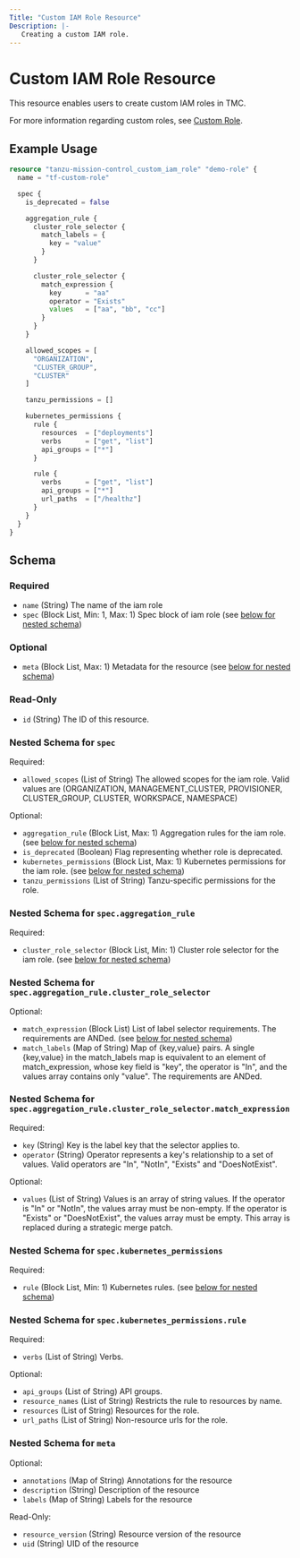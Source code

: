 ```yaml
---
Title: "Custom IAM Role Resource"
Description: |-
   Creating a custom IAM role.
---
```


# Custom IAM Role Resource

This resource enables users to create custom IAM roles in TMC.

For more information regarding custom roles, see [Custom Role][custom-role].

[custom-role]: https://docs.vmware.com/en/VMware-Tanzu-Mission-Control/services/tanzumc-using/GUID-F314ED9E-2736-48CC-A1BB-CB9C32900B30.html

## Example Usage

```terraform
resource "tanzu-mission-control_custom_iam_role" "demo-role" {
  name = "tf-custom-role"

  spec {
    is_deprecated = false

    aggregation_rule {
      cluster_role_selector {
        match_labels = {
          key = "value"
        }
      }

      cluster_role_selector {
        match_expression {
          key      = "aa"
          operator = "Exists"
          values   = ["aa", "bb", "cc"]
        }
      }
    }

    allowed_scopes = [
      "ORGANIZATION",
      "CLUSTER_GROUP",
      "CLUSTER"
    ]

    tanzu_permissions = []

    kubernetes_permissions {
      rule {
        resources  = ["deployments"]
        verbs      = ["get", "list"]
        api_groups = ["*"]
      }

      rule {
        verbs      = ["get", "list"]
        api_groups = ["*"]
        url_paths  = ["/healthz"]
      }
    }
  }
}
```

<!-- schema generated by tfplugindocs -->
## Schema

### Required

- `name` (String) The name of the iam role
- `spec` (Block List, Min: 1, Max: 1) Spec block of iam role (see [below for nested schema](#nestedblock--spec))

### Optional

- `meta` (Block List, Max: 1) Metadata for the resource (see [below for nested schema](#nestedblock--meta))

### Read-Only

- `id` (String) The ID of this resource.

<a id="nestedblock--spec"></a>
### Nested Schema for `spec`

Required:

- `allowed_scopes` (List of String) The allowed scopes for the iam role.
Valid values are (ORGANIZATION, MANAGEMENT_CLUSTER, PROVISIONER, CLUSTER_GROUP, CLUSTER, WORKSPACE, NAMESPACE)

Optional:

- `aggregation_rule` (Block List, Max: 1) Aggregation rules for the iam role. (see [below for nested schema](#nestedblock--spec--aggregation_rule))
- `is_deprecated` (Boolean) Flag representing whether role is deprecated.
- `kubernetes_permissions` (Block List, Max: 1) Kubernetes permissions for the iam role. (see [below for nested schema](#nestedblock--spec--kubernetes_permissions))
- `tanzu_permissions` (List of String) Tanzu-specific permissions for the role.

<a id="nestedblock--spec--aggregation_rule"></a>
### Nested Schema for `spec.aggregation_rule`

Required:

- `cluster_role_selector` (Block List, Min: 1) Cluster role selector for the iam role. (see [below for nested schema](#nestedblock--spec--aggregation_rule--cluster_role_selector))

<a id="nestedblock--spec--aggregation_rule--cluster_role_selector"></a>
### Nested Schema for `spec.aggregation_rule.cluster_role_selector`

Optional:

- `match_expression` (Block List) List of label selector requirements.
The requirements are ANDed. (see [below for nested schema](#nestedblock--spec--aggregation_rule--cluster_role_selector--match_expression))
- `match_labels` (Map of String) Map of {key,value} pairs.
A single {key,value} in the match_labels map is equivalent to an element of match_expression, whose key field is "key", the operator is "In", and the values array contains only "value". 
The requirements are ANDed.

<a id="nestedblock--spec--aggregation_rule--cluster_role_selector--match_expression"></a>
### Nested Schema for `spec.aggregation_rule.cluster_role_selector.match_expression`

Required:

- `key` (String) Key is the label key that the selector applies to.
- `operator` (String) Operator represents a key's relationship to a set of values.
Valid operators are "In", "NotIn", "Exists" and "DoesNotExist".

Optional:

- `values` (List of String) Values is an array of string values.
If the operator is "In" or "NotIn", the values array must be non-empty.
If the operator is "Exists" or "DoesNotExist", the values array must be empty.
This array is replaced during a strategic merge patch.




<a id="nestedblock--spec--kubernetes_permissions"></a>
### Nested Schema for `spec.kubernetes_permissions`

Required:

- `rule` (Block List, Min: 1) Kubernetes rules. (see [below for nested schema](#nestedblock--spec--kubernetes_permissions--rule))

<a id="nestedblock--spec--kubernetes_permissions--rule"></a>
### Nested Schema for `spec.kubernetes_permissions.rule`

Required:

- `verbs` (List of String) Verbs.

Optional:

- `api_groups` (List of String) API groups.
- `resource_names` (List of String) Restricts the rule to resources by name.
- `resources` (List of String) Resources for the role.
- `url_paths` (List of String) Non-resource urls for the role.




<a id="nestedblock--meta"></a>
### Nested Schema for `meta`

Optional:

- `annotations` (Map of String) Annotations for the resource
- `description` (String) Description of the resource
- `labels` (Map of String) Labels for the resource

Read-Only:

- `resource_version` (String) Resource version of the resource
- `uid` (String) UID of the resource
